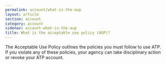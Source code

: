 ```yaml
---
permalink: account/what-is-the-aup
layout: article
section: account
category: account
sidenav: account-what-is-the-aup
title: What is the acceptable use policy (AUP)?
---
```


The Acceptable Use Policy outlines the policies you must follow to use ATP. If you violate any of these policies, your agency can take disciplinary action or revoke your ATP account.
